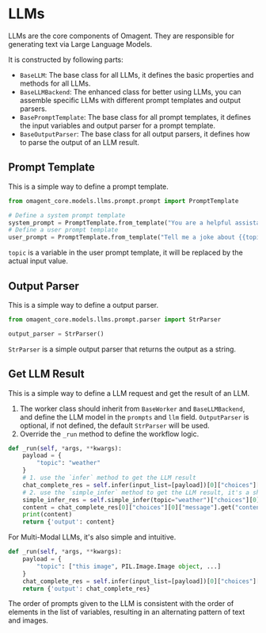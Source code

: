 # LLMs
LLMs are the core components of Omagent. They are responsible for generating text via Large Language Models.

It is constructed by following parts:
- ```BaseLLM```: The base class for all LLMs, it defines the basic properties and methods for all LLMs.
- ```BaseLLMBackend```: The enhanced class for better using LLMs, you can assemble specific LLMs with different prompt templates and output parsers.
- ```BasePromptTemplate```: The base class for all prompt templates, it defines the input variables and output parser for a prompt template.
- ```BaseOutputParser```: The base class for all output parsers, it defines how to parse the output of an LLM result.

## Prompt Template
This is a simple way to define a prompt template.
```python
from omagent_core.models.llms.prompt.prompt import PromptTemplate

# Define a system prompt template
system_prompt = PromptTemplate.from_template("You are a helpful assistant.", role="system")
# Define a user prompt template
user_prompt = PromptTemplate.from_template("Tell me a joke about {{topic}}", role="user")
```
`topic` is a variable in the user prompt template, it will be replaced by the actual input value.

## Output Parser
This is a simple way to define a output parser.
```python
from omagent_core.models.llms.prompt.parser import StrParser

output_parser = StrParser()
```
`StrParser` is a simple output parser that returns the output as a string.

## Get LLM Result
This is a simple way to define a LLM request and get the result of an LLM.
1. The worker class should inherit from `BaseWorker` and `BaseLLMBackend`, and define the LLM model in the `prompts` and `llm` field. `OutputParser` is optional, if not defined, the default `StrParser` will be used.
2. Override the `_run` method to define the workflow logic.
```python
def _run(self, *args, **kwargs):
    payload = {
        "topic": "weather"
    }
    # 1. use the `infer` method to get the LLM result
    chat_complete_res = self.infer(input_list=[payload])[0]["choices"][0]["message"].get("content")
    # 2. use the `simple_infer` method to get the LLM result, it's a shortcut for the `infer` method
    simple_infer_res = self.simple_infer(topic="weather")["choices"][0]["message"].get("content")
    content = chat_complete_res[0]["choices"][0]["message"].get("content")
    print(content)
    return {'output': content}
```

For Multi-Modal LLMs, it's also simple and intuitive.
```python
def _run(self, *args, **kwargs):
    payload = {
        "topic": ["this image", PIL.Image.Image object, ...]
    }
    chat_complete_res = self.infer(input_list=[payload])[0]["choices"][0]["message"].get("content")
    return {'output': chat_complete_res}
```
The order of prompts given to the LLM is consistent with the order of elements in the list of variables, resulting in an alternating pattern of text and images.